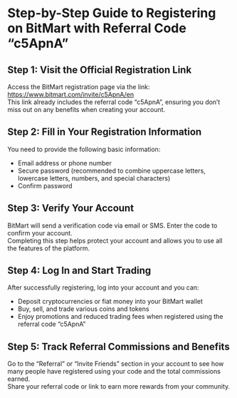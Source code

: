 <h1>Step-by-Step Guide to Registering on BitMart with Referral Code “c5ApnA”</h1>

<h2>Step 1: Visit the Official Registration Link</h2>
    <p>
        Access the BitMart registration page via the link:<br />
        <a href="https://www.bitmart.com/invite/c5ApnA/en" target="_blank" rel="noopener noreferrer">
            https://www.bitmart.com/invite/c5ApnA/en
        </a><br />
        This link already includes the referral code “c5ApnA”, ensuring you don’t miss out on any benefits when creating your account.
    </p>

<h2>Step 2: Fill in Your Registration Information</h2>
    <p>You need to provide the following basic information:</p>
    <ul>
        <li>Email address or phone number</li>
        <li>Secure password (recommended to combine uppercase letters, lowercase letters, numbers, and special characters)</li>
        <li>Confirm password</li>
    </ul>

<h2>Step 3: Verify Your Account</h2>
    <p>
        BitMart will send a verification code via email or SMS. Enter the code to confirm your account.<br />
        Completing this step helps protect your account and allows you to use all the features of the platform.
    </p>

<h2>Step 4: Log In and Start Trading</h2>
    <p>After successfully registering, log into your account and you can:</p>
    <ul>
        <li>Deposit cryptocurrencies or fiat money into your BitMart wallet</li>
        <li>Buy, sell, and trade various coins and tokens</li>
        <li>Enjoy promotions and reduced trading fees when registered using the referral code “c5ApnA”</li>
    </ul>

<h2>Step 5: Track Referral Commissions and Benefits</h2>
    <p>
        Go to the “Referral” or “Invite Friends” section in your account to see how many people have registered using your code and the total commissions earned.<br />
        Share your referral code or link to earn more rewards from your community.
    </p>
</body>
</html>
